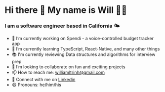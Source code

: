 # Hi there 👋 My name is Will 🙋‍♂️
### I am a software engineer based in California 🌤

- 🔭 I’m currently working on Spendi - a voice-controlled budget tracker app
- 🌱 I’m currently learning TypeScript, React-Native, and many other things
- 📚 I'm currently reviewing Data structures and algorithms for interview prep
- 👯 I’m looking to collaborate on fun and exciting projects
- 📫 How to reach me: williamltrinh@gmail.com
- 🤝 Connect with me on [Linkedin](https://www.linkedin.com/in/williamtrinh/)
- 😄 Pronouns: he/him/his
